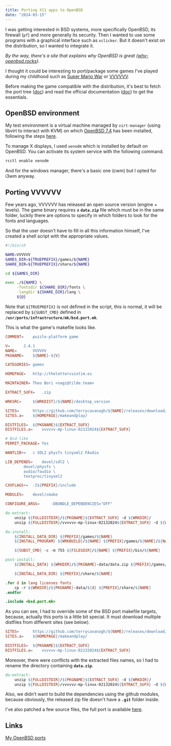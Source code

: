 ```yaml
---
title: Porting X11 apps to OpenBSD
date: "2024-03-15"
---
```


I was getting interested in BSD systems, more specifically OpenBSD, its firewall (`pf`) and more generally its security. Then I wanted to use some programs with a graphical interface such as `xclicker`. But it doesn't exist on the distribution, so I wanted to integrate it.

*By the way, there's a site that explains why OpenBSD is great ([why-openbsd.rocks](https://why-openbsd.rocks/fact)).*

I thought it could be interesting to port/package some games I've played during my childhood such as [Super Mario War](http://smwstuff.net) or [VVVVVV](https://thelettervsixtim.es/index.html).

Before making the game compatible with the distribution, it's best to fetch the port tree ([doc](https://www.openbsd.org/faq/ports/ports.html)) and read the official documentation ([doc](https://www.openbsd.org/faq/ports/guide.html)) to get the essentials.


## OpenBSD environment

My test environment is a virtual machine managed by `virt-manager` (using libvirt to interact with KVM) on which [OpenBSD 7.4](https://www.openbsd.org/74.html) has been installed, following the steps [here](https://www.openbsdhandbook.com/installation/).

To manage X displays, I used `xenodm` which is installed by default on OpenBSD. You can activate its system service with the following command.

```bash
rcctl enable xenodm
```


And for the windows manager, there's a basic one (cwm) but I opted for i3wm anyway.


## Porting VVVVVV

Few years ago, VVVVVV has released an open source version (engine + levels). The game binary requires a **`data.zip`** file which must be in the same folder, luckily there are options to specify in which folders to look for the fonts and languages.

So that the user doesn't have to fill in all this information himself, I've created a shell script with the appropriate values.


```bash
#!/bin/sh

NAME=VVVVVV
GAMES_DIR=${TRUEPREFIX}/games/${NAME}
SHARE_DIR=${TRUEPREFIX}/share/${NAME}

cd ${GAMES_DIR}

exec ./${NAME} \
     -fontsdir ${SHARE_DIR}/fonts \
     -langdir ${SHARE_DIR}/lang \
     ${@}
```



Note that `${TRUEPREFIX}` is not defined in the script, this is normal, it will be replaced by `${SUBST_CMD}` defined in **`/usr/ports/infrastructure/mk/bsd.port.mk`**.



This is what the game's makefile looks like.

```makefile
COMMENT=	puzzle-platform game

V=		2.4.1
NAME=		VVVVVV
PKGNAME= 	${NAME}-${V}

CATEGORIES=	games

HOMEPAGE=	http://thelettervsixtim.es

MAINTAINER=	Theo Bori <nagi@tilde.team>

EXTRACT_SUFX=	.zip

WRKSRC=		${WRKDIST}/${NAME}/desktop_version

SITES= 		https://github.com/terrycavanagh/${NAME}/releases/download/${V}/
SITES.a=	${HOMEPAGE}/makeandplay/

DISTFILES=	${PKGNAME}${EXTRACT_SUFX}
DISTFILES.a=	vvvvvv-mp-linux-02132024${EXTRACT_SUFX}

# Bsd-like
PERMIT_PACKAGE=	Yes

WANTLIB+=	c SDL2 physfs tinyxml2 FAudio

LIB_DEPENDS=	devel/sdl2 \
		devel/physfs \
		audio/faudio \
		textproc/tinyxml2

CXXFLAGS+= 	-I${PREFIX}/include

MODULES=	devel/cmake

CONFIGURE_ARGS=		-DBUNDLE_DEPENDENCIES="OFF"

do-extract:
	unzip ${FULLDISTDIR}/${PKGNAME}${EXTRACT_SUFX} -d ${WRKDIR}/
	unzip ${FULLDISTDIR}/vvvvvv-mp-linux-02132024${EXTRACT_SUFX} -d ${WRKDIR}/${PKGNAME}-data

do-install:
	${INSTALL_DATA_DIR} ${PREFIX}/games/${NAME}
	${INSTALL_PROGRAM} ${WRKBUILD}/${NAME} ${PREFIX}/games/${NAME}/${NAME}

	${SUBST_CMD} -c -m 755 ${FILESDIR}/${NAME} ${PREFIX}/bin/${NAME}

post-install:
	${INSTALL_DATA} ${WRKDIR}/${PKGNAME}-data/data.zip ${PREFIX}/games/${NAME}

	${INSTALL_DATA_DIR} ${PREFIX}/share/${NAME}

.for d in lang licenses fonts
	cp -r ${WRKDIR}/${PKGNAME}-data/${d} ${PREFIX}/share/${NAME}
.endfor

.include <bsd.port.mk>
```



As you can see, I had to override some of the BSD port makefile targets, because, actually this ports is a little bit special. It must download multiple distfiles from different sites (see below).

```makefile
SITES= 		https://github.com/terrycavanagh/${NAME}/releases/download/${V}/
SITES.a=	${HOMEPAGE}/makeandplay/

DISTFILES=	${PKGNAME}${EXTRACT_SUFX}
DISTFILES.a=	vvvvvv-mp-linux-02132024${EXTRACT_SUFX}
```



Moreover, there were conflicts with the extracted files names, so I had to rename the directory containing **`data.zip`**.

```makefile
do-extract:
	unzip ${FULLDISTDIR}/${PKGNAME}${EXTRACT_SUFX} -d ${WRKDIR}/
	unzip ${FULLDISTDIR}/vvvvvv-mp-linux-02132024${EXTRACT_SUFX} -d ${WRKDIR}/${PKGNAME}-data
```



Also, we didn't want to build the dependencies using the github modules, because obviously, the released zip file doesn't have a **`.git`** folder inside.



I've also patched a few source files, the full port is available  [here](https://github.com/theobori/openbsd-ports/tree/main/games/VVVVVV).



## Links

[My OpenBSD ports](https://github.com/theobori/openbsd-ports)



